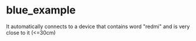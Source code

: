 # blue_example
It automatically connects to a device that contains word "redmi" and is very close to it (&lt;=30cm)
